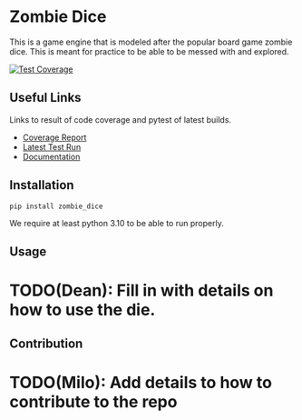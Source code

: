Zombie Dice
===

This is a game engine that is modeled after the popular board game zombie dice. This is meant for practice to be able to be messed with and explored.

[![Test Coverage](https://github.com/Carrera-Dev-Consulting/zombie_dice/actions/workflows/test-coverage.yml/badge.svg)](https://github.com/Carrera-Dev-Consulting/zombie_dice/actions/workflows/test-coverage.yml)

Useful Links
---

Links to result of code coverage and pytest of latest builds.

* [Coverage Report](https://consulting.gxldcptrick.dev/zombie_dice/coverage/)
* [Latest Test Run](https://consulting.gxldcptrick.dev/zombie_dice/coverage/report.html)
* [Documentation](https://consulting.gxldcptrick.dev/zombie_dice/)

Installation
---

`pip install zombie_dice`


We require at least python 3.10 to be able to run properly.


Usage
---

# TODO(Dean): Fill in with details on how to use the die.

Contribution
---
# TODO(Milo): Add details to how to contribute to the repo